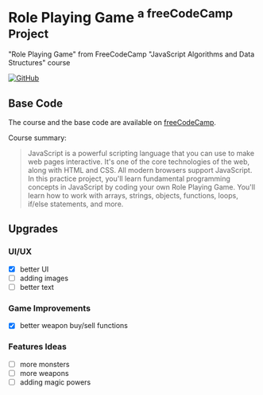 # Role Playing Game <sup>a freeCodeCamp Project</sup>

"Role Playing Game" from FreeCodeCamp "JavaScript Algorithms and Data Structures" course

<a href='https://quentin-rey.github.io/fcc-role-playing-game/' target="_blank"><img alt='GitHub' src='https://img.shields.io/badge/play_the game-100000?style=for-the-badge&logo=GitHub&logoColor=FFFEFE&labelColor=4eaed9&color=043ea7'/></a>

## Base Code

The course and the base code are available on [freeCodeCamp](https://www.freecodecamp.org/learn/javascript-algorithms-and-data-structures-v8/#learn-basic-javascript-by-building-a-role-playing-game).

Course summary:
> JavaScript is a powerful scripting language that you can use to make web pages interactive. It's one of the core technologies of the web, along with HTML and CSS. All modern browsers support JavaScript.
> In this practice project, you'll learn fundamental programming concepts in JavaScript by coding your own Role Playing Game. You'll learn how to work with arrays, strings, objects, functions, loops, if/else statements, and more.

## Upgrades

### UI/UX

- [x] better UI
- [ ] adding images
- [ ] better text

### Game Improvements

- [x] better weapon buy/sell functions

### Features Ideas

- [ ] more monsters
- [ ] more weapons
- [ ] adding magic powers

